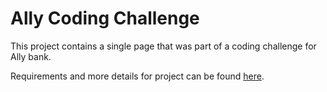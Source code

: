 # Ally Coding Challenge
This project contains a single page that was part of a coding challenge for Ally bank.

Requirements and more details for project can be found <a href="https://github.com/allylabs/fed-coding-challenge" target="_blank">here</a>.
